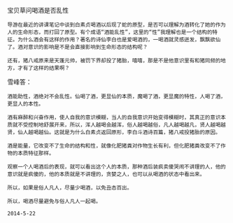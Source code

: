 宝贝草问喝酒是否乱性


    导游在最近的讲课笔记中谈到白素贞喝酒以后现了蛇的原型，是否可以理解为酒转化了她的作为人的生命形态，而打回了原型。有个成语“酒能乱性”，这里的“性”我理解也是一个结构的特征。为什么酒会有这样的作用？著名的诗仙李白也是爱喝酒的，一喝酒就灵感迸发，飘飘欲仙了。酒对意识的影响是不是会直接影响到生命形态的结构呢？

    还有，猪八戒原来是天蓬元帅，被罚下界却投了猪胎，嘻嘻，那是不是他意识里有和猪同频的地方，才有了这样的结果啊？


雪峰答：

    酒能助性，酒绝对不会乱性。仙喝了酒，更显仙的本质，魔喝了酒，更显魔的特性，人喝了酒，更显人的本性。

    酒有麻醉和兴奋作用，使人自我的意识模糊，当人的自我意识开始变得模糊时，其真正的意识本质就不受控制地舒展开来，所以，浑人越喝会越浑，俗人越喝越俗，凡人越喝越凡，贤人越喝越贤，仙人越喝越仙。这就是为什么白素贞返回原形，李白斗酒诗百篇，猪八戒投猪胎的原因。

    酒是能量，它改变不了生命的结构和性，就像化肥猪粪对作物生长有利，但化肥猪粪改变不了作物的本质特征那样。

    观察一个人喝酒后的表现，就可以看出这个人的本质，那种酒后装疯卖傻哭闹不讲理的人，他的意识就是疯傻的，他的本质就是不讲理的，贪婪之人，也可以从喝酒的状态中看出来。

    所以，如果是俗人凡人，尽量少喝酒，以免丑态百出。

    所以，喝酒尽量避免与俗人凡人一起喝。

    2014-5-22




